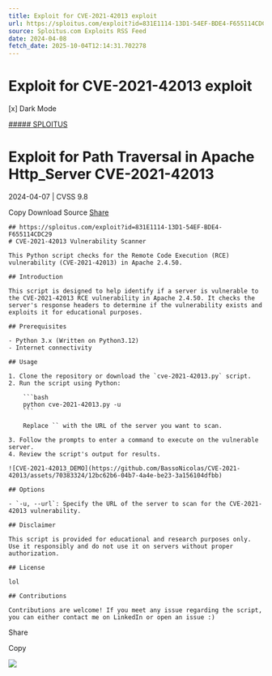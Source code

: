 ```yaml
---
title: Exploit for CVE-2021-42013 exploit
url: https://sploitus.com/exploit?id=831E1114-13D1-54EF-BDE4-F655114CDC29&utm_source=rss&utm_medium=rss
source: Sploitus.com Exploits RSS Feed
date: 2024-04-08
fetch_date: 2025-10-04T12:14:31.702278
---
```


# Exploit for CVE-2021-42013 exploit

[x]
Dark Mode

[##### SPLOITUS](/)

# Exploit for Path Traversal in Apache Http\_Server CVE-2021-42013

2024-04-07 | CVSS 9.8

Copy
Download
Source
[Share](#share-url)

```
## https://sploitus.com/exploit?id=831E1114-13D1-54EF-BDE4-F655114CDC29
# CVE-2021-42013 Vulnerability Scanner

This Python script checks for the Remote Code Execution (RCE) vulnerability (CVE-2021-42013) in Apache 2.4.50.

## Introduction

This script is designed to help identify if a server is vulnerable to the CVE-2021-42013 RCE vulnerability in Apache 2.4.50. It checks the server's response headers to determine if the vulnerability exists and exploits it for educational purposes.

## Prerequisites

- Python 3.x (Written on Python3.12)
- Internet connectivity

## Usage

1. Clone the repository or download the `cve-2021-42013.py` script.
2. Run the script using Python:

    ```bash
    python cve-2021-42013.py -u
    ```

    Replace `` with the URL of the server you want to scan.

3. Follow the prompts to enter a command to execute on the vulnerable server.
4. Review the script's output for results.

![CVE-2021-42013_DEMO](https://github.com/BassoNicolas/CVE-2021-42013/assets/70383324/12bc62b6-04b7-4a4e-be23-3a156104dfbb)

## Options

- `-u, --url`: Specify the URL of the server to scan for the CVE-2021-42013 vulnerability.

## Disclaimer

This script is provided for educational and research purposes only. Use it responsibly and do not use it on servers without proper authorization.

## License

lol

## Contributions

Contributions are welcome! If you meet any issue regarding the script, you can either contact me on LinkedIn or open an issue :)
```

Share

Copy

![](https://mc.yandex.ru/watch/54912310)